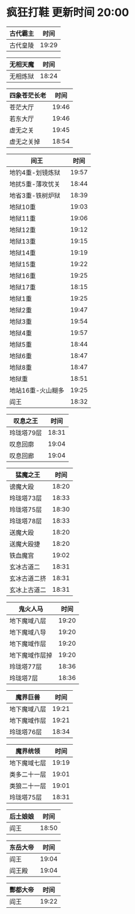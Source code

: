 # 疯狂打鞋 更新时间 20:00

| 古代霸主   | 时间    |
|--------|-------|
| 古代皇陵 | 19:29 |

| 无相天魔   | 时间    |
|--------|-------|
| 无相炼狱 | 18:24 |

| 四象苍茫长老   | 时间    |
|--------|-------|
| 苍茫大厅 | 19:46 |
| 若东大厅 | 19:46 |
| 虚无之关 | 19:45 |
| 虚无之关掉 | 18:54 |

| 间王   | 时间    |
|--------|-------|
| 地钓4重-划镜炼狱 | 19:57 |
| 地扰5重-薄攻忧关 | 18:44 |
| 地省3重-铁树炉狱 | 18:39 |
| 地狱10重 | 19:03 |
| 地狱11重 | 19:06 |
| 地狱12重 | 19:12 |
| 地狱13重 | 19:15 |
| 地狱14重 | 19:19 |
| 地狱15重 | 19:22 |
| 地狱16重 | 19:25 |
| 地狱17重 | 18:15 |
| 地狱1重 | 19:25 |
| 地狱2重 | 19:47 |
| 地狱3重 | 19:54 |
| 地狱4重 | 19:57 |
| 地狱5重 | 18:44 |
| 地狱6重 | 18:47 |
| 地狱8重 | 18:47 |
| 地狱重 | 18:51 |
| 地站16重-火山糊多 | 19:25 |
| 阎王 | 18:32 |

| 叹息之王   | 时间    |
|--------|-------|
| 玲珑塔79层 | 18:31 |
| 叹息回廓 | 19:04 |
| 叹息回廊 | 19:04 |

| 猛魔之王   | 时间    |
|--------|-------|
| 谤魔大殴 | 18:20 |
| 玲珑塔73层 | 18:33 |
| 玲珑塔75层 | 18:30 |
| 玲珑塔78层 | 18:33 |
| 送魔大殴 | 18:20 |
| 送魔大殴捷 | 18:20 |
| 铁血魔宫 | 19:02 |
| 玄冰古道二 | 18:31 |
| 玄冰古道二挤 | 18:31 |
| 玄冰上古道二 | 18:31 |

| 鬼火人马   | 时间    |
|--------|-------|
| 地下魔域八层 | 19:20 |
| 地下魔域八导 | 19:20 |
| 地下魔域作层 | 19:20 |
| 地下魔域作层掉 | 19:20 |
| 玲珑塔77层 | 18:36 |
| 玲珑塔7层 | 18:36 |

| 魔界巨兽   | 时间    |
|--------|-------|
| 地下魔域八层 | 19:21 |
| 地下魔域作层 | 19:21 |
| 玲珑塔76层 | 18:34 |

| 魔界统领   | 时间    |
|--------|-------|
| 地下魔域七层 | 19:19 |
| 类多二十一层 | 19:01 |
| 类狼二十一层 | 19:01 |
| 玲珑塔75层 | 18:31 |

| 后土娘娘   | 时间    |
|--------|-------|
| 阎王 | 18:50 |

| 东岳大帝   | 时间    |
|--------|-------|
| 阎王 | 19:04 |
| 阎王殿 | 19:04 |

| 酆都大帝   | 时间    |
|--------|-------|
| 阎王 | 19:22 |